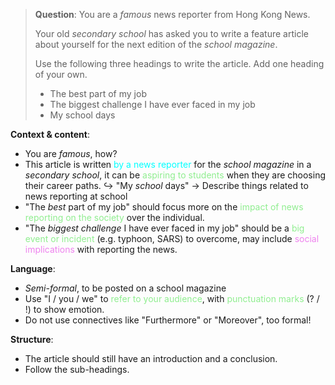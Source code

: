 > **Question**:
> You are a *famous* news reporter from Hong Kong News.
> 
> Your old *secondary school* has asked you to write a feature article about yourself for the next edition of the *school magazine*.
> 
> Use the following three headings to write the article. Add one heading of your own.
> - The best part of my job
> - The biggest challenge I have ever faced in my job
> - My school days

**Context & content**:
- You are *famous*, how?
- This article is written <span style="color: aqua">by a news reporter</span> for the *school magazine* in a *secondary school*, it can be <span style="color: lightgreen">aspiring to students</span> when they are choosing their career paths.
  ↪️ "My *school* days" → Describe things related to news reporting at school
- "The *best* part of my job" should focus more on the <span style="color: lightgreen">impact of news reporting on the society</span> over the individual.
- "The *biggest challenge* I have ever faced in my job" should be a <span style="color: lightgreen">big event or incident</span> (e.g. typhoon, SARS) to overcome, may include <span style="color: violet">social implications</span> with reporting the news.

**Language**:
- *Semi-formal*, to be posted on a school magazine
- Use "I / you / we" to <span style="color: lightgreen">refer to your audience</span>, with <span style="color: lightgreen">punctuation marks</span> (? / !) to show emotion.
- Do not use connectives like "Furthermore" or "Moreover", too formal!

**Structure**:
- The article should still <span class="hi-orange">have an introduction and a conclusion</span>.
- Follow the sub-headings.

